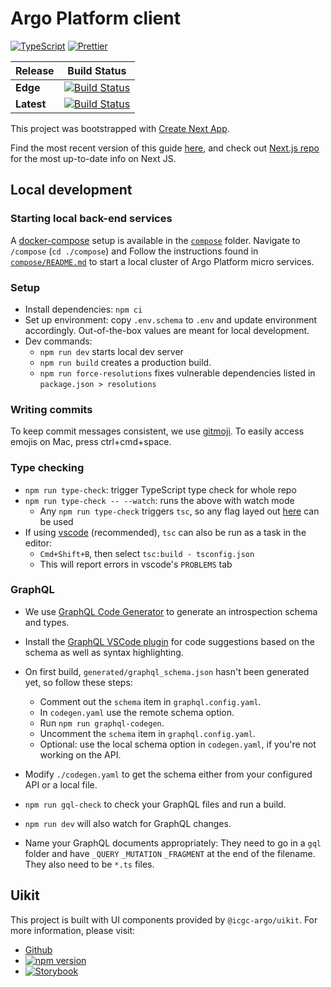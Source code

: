 # Argo Platform client

[![TypeScript](https://img.shields.io/badge/types-%20TypeScript-blue)](https://www.typescriptlang.org/)
[![Prettier](https://img.shields.io/badge/styled_with-prettier-ff69b4.svg)](https://prettier.io/)

| Release    | Build Status                                                                                                                                                                    |
| ---------- | ------------------------------------------------------------------------------------------------------------------------------------------------------------------------------- |
| **Edge**   | [![Build Status](https://jenkins.qa.cancercollaboratory.org/buildStatus/icon?job=ARGO%2Fui%2Fdevelop)](https://jenkins.qa.cancercollaboratory.org/job/ARGO/job/ui/job/develop/) |
| **Latest** | [![Build Status](https://jenkins.qa.cancercollaboratory.org/buildStatus/icon?job=ARGO%2Fui%2Fmaster)](https://jenkins.qa.cancercollaboratory.org/job/ARGO/job/ui/job/master/)   |

This project was bootstrapped with [Create Next App](https://github.com/segmentio/create-next-app).

Find the most recent version of this guide [here](https://github.com/segmentio/create-next-app/blob/master/lib/templates/default/README.md), and check out [Next.js repo](https://github.com/zeit/next.js) for the most up-to-date info on Next JS.

## Local development

### Starting local back-end services

A [docker-compose](https://docs.docker.com/compose/) setup is available in the [`compose`](./compose) folder.
Navigate to `/compose` (`cd ./compose`) and Follow the instructions found in [`compose/README.md`](compose/README.md) to start a local cluster of Argo Platform micro services.

### Setup

- Install dependencies: `npm ci`
- Set up environment: copy `.env.schema` to `.env` and update environment accordingly. Out-of-the-box values are meant for local development.
- Dev commands:
  - `npm run dev` starts local dev server
  - `npm run build` creates a production build.
  - `npm run force-resolutions` fixes vulnerable dependencies listed in `package.json > resolutions`

### Writing commits

To keep commit messages consistent, we use [gitmoji](https://gitmoji.dev). To easily access emojis on Mac, press ctrl+cmd+space.

### Type checking

- `npm run type-check`: trigger TypeScript type check for whole repo
- `npm run type-check -- --watch`: runs the above with watch mode
  - Any `npm run type-check` triggers `tsc`, so any flag layed out [here](https://www.typescriptlang.org/docs/handbook/compiler-options.html) can be used
- If using [vscode](https://code.visualstudio.com/) (recommended), `tsc` can also be run as a task in the editor:
  - `Cmd+Shift+B`, then select `tsc:build - tsconfig.json`
  - This will report errors in vscode's `PROBLEMS` tab

### GraphQL

- We use [GraphQL Code Generator](https://www.graphql-code-generator.com/) to generate an introspection schema and types.
- Install the [GraphQL VSCode plugin](https://marketplace.visualstudio.com/items?itemName=GraphQL.vscode-graphql) for code suggestions based on the schema as well as syntax highlighting.

- On first build, `generated/graphql_schema.json` hasn't been generated yet, so follow these steps:
  - Comment out the `schema` item in `graphql.config.yaml`.
  - In `codegen.yaml` use the remote schema option.
  - Run `npm run graphql-codegen`.
  - Uncomment the `schema` item in `graphql.config.yaml`.
  - Optional: use the local schema option in `codegen.yaml`, if you're not working on the API.
- Modify `./codegen.yaml` to get the schema either from your configured API or a local file.
- `npm run gql-check` to check your GraphQL files and run a build.
- `npm run dev` will also watch for GraphQL changes.
- Name your GraphQL documents appropriately: They need to go in a `gql` folder and have `_QUERY` `_MUTATION` `_FRAGMENT` at the end of the filename. They also need to be `*.ts` files.

## Uikit
This project is built with UI components provided by `@icgc-argo/uikit`. For more information, please visit:
- [Github](https://github.com/icgc-argo/uikit)
- [![npm version](https://badge.fury.io/js/@icgc-argo%2Fuikit.svg)](https://badge.fury.io/js/@icgc-argo%2Fuikit)
- [![Storybook](https://img.shields.io/badge/React-Storybook-ff69b4)](https://argo-ui-storybook.netlify.com)
